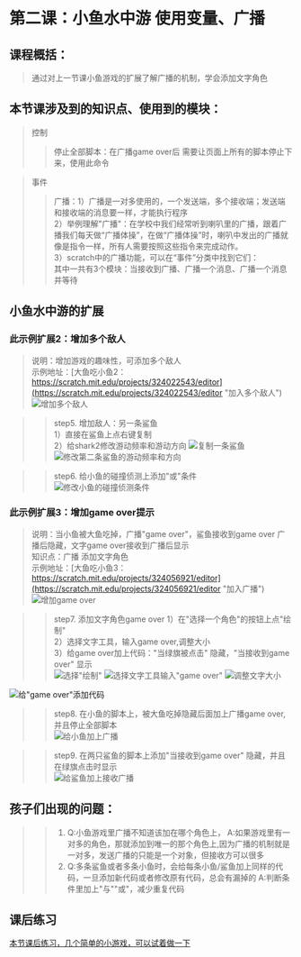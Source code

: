 # 第二课：小鱼水中游 使用变量、广播

## 课程概括：
> 通过对上一节课小鱼游戏的扩展了解广播的机制，学会添加文字角色

 
## 本节课涉及到的知识点、使用到的模块：
> 控制
>> 停止全部脚本：在广播game over后 需要让页面上所有的脚本停止下来，使用此命令  

> 事件
>> 广播：1）广播是一对多使用的，一个发送端，多个接收端；发送端和接收端的消息要一样，才能执行程序   
        2）举例理解"广播"：在学校中我们经常听到喇叭里的广播，跟着广播我们每天做“广播体操”，在做“广播体操”时，喇叭中发出的广播就像是指令一样，所有人需要按照这些指令来完成动作。    
        3）scratch中的广播功能，可以在“事件”分类中找到它们：     
        其中一共有3个模块：当接收到广播、广播一个消息、广播一个消息并等待    


## 小鱼水中游的扩展        
### 此示例扩展2：增加多个敌人   
> 说明：增加游戏的趣味性，可添加多个敌人  
> 示例地址：[大鱼吃小鱼2：https://scratch.mit.edu/projects/324022543/editor](https://scratch.mit.edu/projects/324022543/editor "加入多个敌人")  
![增加多个敌人](https://raw.githubusercontent.com/jellier/teachkidscratch/master/thumb/EatFish2.jpg)

>> step5. 增加敌人：另一条鲨鱼    
        1）直接在鲨鱼上点右键复制    
        2）给shark2修改游动频率和游动方向 
![复制一条鲨鱼](https://raw.githubusercontent.com/jellier/teachkidscratch/master/thumb/EatFish2_copy.jpg)
![修改第二条鲨鱼的游动频率和方向](https://raw.githubusercontent.com/jellier/teachkidscratch/master/thumb/EatFish2_shark2.jpg)

>> step6. 给小鱼的碰撞侦测上添加"或"条件    
![修改小鱼的碰撞侦测条件](https://raw.githubusercontent.com/jellier/teachkidscratch/master/thumb/EatFish2_fish.jpg)


   
### 此示例扩展3：增加game over提示   
> 说明：当小鱼被大鱼吃掉，广播"game over"，鲨鱼接收到game over 广播后隐藏，文字game over接收到广播后显示   
> 知识点：广播 添加文字角色    
> 示例地址：[大鱼吃小鱼3：https://scratch.mit.edu/projects/324056921/editor](https://scratch.mit.edu/projects/324056921/editor "加入广播")  
![增加game over](https://raw.githubusercontent.com/jellier/teachkidscratch/master/thumb/EatFish3.jpg)

>> step7. 添加文字角色game over
         1）在"选择一个角色"的按钮上点"绘制"   
         2）选择文字工具，输入game over,调整大小   
         3）给game over加上代码："当绿旗被点击" 隐藏，"当接收到game over" 显示  
![选择"绘制"](https://raw.githubusercontent.com/jellier/teachkidscratch/master/thumb/EatFish3_text.jpg)
![选择文字工具输入"game over"](https://raw.githubusercontent.com/jellier/teachkidscratch/master/thumb/EatFish3_text2.jpg)
![调整文字大小](https://raw.githubusercontent.com/jellier/teachkidscratch/master/thumb/EatFish3_text3.jpg)

![给"game over"添加代码](https://raw.githubusercontent.com/jellier/teachkidscratch/master/thumb/EatFish3_gameover.jpg)
 
>> step8. 在小鱼的脚本上，被大鱼吃掉隐藏后面加上广播game over,并且停止全部脚本  
![给小鱼加上广播](https://raw.githubusercontent.com/jellier/teachkidscratch/master/thumb/EatFish3_fish.jpg)

>> step9. 在两只鲨鱼的脚本上添加"当接收到game over" 隐藏，并且在绿旗点击时显示   
![给鲨鱼加上接收广播](https://raw.githubusercontent.com/jellier/teachkidscratch/master/thumb/EatFish3_shark.jpg)


## 孩子们出现的问题：  
>>1. Q:小鱼游戏里广播不知道该加在哪个角色上，
     A:如果游戏里有一对多的角色，那就添加到唯一的那个角色上,因为广播的机制就是一对多，发送广播的只能是一个对象，但接收方可以很多
>>2. Q:多条鲨鱼或者多条小鱼时，会给每条小鱼/鲨鱼加上同样的代码，一旦添加新代码或者修改原有代码，总会有漏掉的
     A:判断条件里加上"与""或"，减少重复代码
     
## 课后练习
[本节课后练习，几个简单的小游戏，可以试着做一下](exercise1.md)